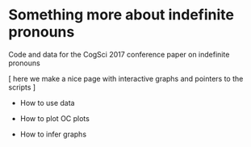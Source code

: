# Something more about indefinite pronouns
Code and data for the CogSci 2017 conference paper on indefinite pronouns

[ here we make a nice page with interactive graphs and pointers to the scripts ]

* How to use data

* How to plot OC plots

* How to infer graphs
